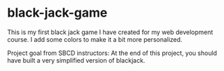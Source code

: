 # black-jack-game

This is my first black jack game I have created for my web development course. I add some colors to make it a bit more personalized.

Project goal from SBCD instructors: At the end of this project, you should have built a very simplified version of blackjack.
